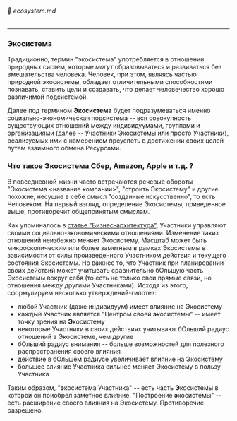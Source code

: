 ###### :orange_book: ecosystem.md

---

### Экосистема

Традиционно, термин "экосистема" употребляется в отношении природных систем, которые *могут* образовываться и развиваться без вмешательства человека. Человек, при этом, являясь частью природной экосистемы, обладает отличительными способностями познавать, ставить цели и создавать, что делает человечество хорошо различимой подсистемой.

Далее под термином **Экосистема** будет подразумеваться именно социально-экономическая подсистема -- вся совокупность существующих отношений между индивидуумами, группами и организациями (далее -- Участники Экосистемы или просто Участники), реализуемых ими с намерением преуспеть в достижении своих целей путем взаимного обмена Ресурсами.

### Что такое Экосистема Сбер, Amazon, Apple и т.д. ?

В повседневной жизни часто встречаются речевые обороты "Экосистема <название компании>", "строить Экосистему" и другие похожие, несущие в себе смысл "созданные искусственно", то есть Человеком. На первый взгляд, определение Экосистемы, приведенное выше, противоречит общепринятым смыслам.

Как упоминалось в [статье "Бизнес-архитектура"](/docs/ba_entry), Участники управляют своими социально-экономическими отношениями. Изменение таких отношений неизбежно меняет Экосистему. Масштаб может быть микроскопическим или более заметным в рамках Экосистемы в зависимости от силы произведенного Участником действия и текущего состояния Экосистемы. Но важнее то, что Участник при планировании своих действий может учитывать сравнительно бОльшую часть Экосистемы вокруг себя (то есть не только свои прямые связи, но отношения между другими Участниками). Исходя из этого, сформулируем несколько утверждений-гипотез:

* любой Участник (даже индивидуум) имеет влияние на Экосистему
* каждый Участник является "Центром своей **э**косистемы" -- имеет точку зрения на **Э**косистему
* некоторые Участники в своих действиях учитывают бОльший радиус отношений в Экосистеме, чем другие
* бОльший радиус внимания -- больше возможностей для полезного распространения своего влияния
* действие в бОльшем радиусе увеличивает влияние на Экосистему
* большее влияние Участника сильнее меняет Экосистему в пользу Участника

Таким образом, "**э**косистема Участника" -- есть часть **Э**косистемы в которой он приобрел заметное влияние. "Построение **э**косистемы" -- есть расширение своего влияния на Экосистему. Противоречие разрешено.



